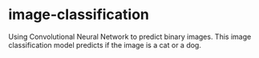 # image-classification
Using Convolutional Neural Network to predict binary images. This image classification model predicts if the image is a cat or a dog.
